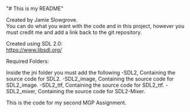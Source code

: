 "# This is my README"  
  
Created by Jamie Slowgrove.  
You can do what you want with the code and in this project, however you must credit me and add a link back to the git repository.  
  
Created using SDL 2.0:  
https://www.libsdl.org/  

Required Folders:

Inside the jni folder you must add the following
-SDL2, Containing the source code for SDL2.
-SDL2_image, Containing the source code for SDL2_image.
-SDL2_ttf, Containing the source code for SDL2_ttf.
-SDL2_mixer, Containing the source code for SDL2-Mixer.
  
This is the code for my second MGP Assignment.